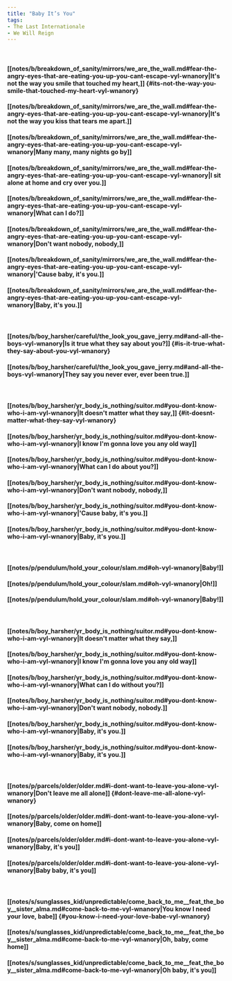 ```yaml
---
title: "Baby It’s You"
tags:
- The Last Internationale
- We Will Reign
---
```

&nbsp;
#### [[notes/b/breakdown_of_sanity/mirrors/we_are_the_wall.md#fear-the-angry-eyes-that-are-eating-you-up-you-cant-escape-vyl-wnanory|It's not the way you smile that touched my heart,]] {#its-not-the-way-you-smile-that-touched-my-heart-vyl-wnanory}
#### [[notes/b/breakdown_of_sanity/mirrors/we_are_the_wall.md#fear-the-angry-eyes-that-are-eating-you-up-you-cant-escape-vyl-wnanory|It's not the way you kiss that tears me apart.]]
#### [[notes/b/breakdown_of_sanity/mirrors/we_are_the_wall.md#fear-the-angry-eyes-that-are-eating-you-up-you-cant-escape-vyl-wnanory|Many many, many nights go by]]
#### [[notes/b/breakdown_of_sanity/mirrors/we_are_the_wall.md#fear-the-angry-eyes-that-are-eating-you-up-you-cant-escape-vyl-wnanory|I sit alone at home and cry over you.]]
#### [[notes/b/breakdown_of_sanity/mirrors/we_are_the_wall.md#fear-the-angry-eyes-that-are-eating-you-up-you-cant-escape-vyl-wnanory|What can I do?]]
#### [[notes/b/breakdown_of_sanity/mirrors/we_are_the_wall.md#fear-the-angry-eyes-that-are-eating-you-up-you-cant-escape-vyl-wnanory|Don't want nobody, nobody,]]
#### [[notes/b/breakdown_of_sanity/mirrors/we_are_the_wall.md#fear-the-angry-eyes-that-are-eating-you-up-you-cant-escape-vyl-wnanory|'Cause baby, it's you.]]
#### [[notes/b/breakdown_of_sanity/mirrors/we_are_the_wall.md#fear-the-angry-eyes-that-are-eating-you-up-you-cant-escape-vyl-wnanory|Baby, it's you.]]
&nbsp;
#### [[notes/b/boy_harsher/careful/the_look_you_gave_jerry.md#and-all-the-boys-vyl-wnanory|Is it true what they say about you?]] {#is-it-true-what-they-say-about-you-vyl-wnanory}
#### [[notes/b/boy_harsher/careful/the_look_you_gave_jerry.md#and-all-the-boys-vyl-wnanory|They say you never ever, ever been true.]]
&nbsp;
#### [[notes/b/boy_harsher/yr_body_is_nothing/suitor.md#you-dont-know-who-i-am-vyl-wnanory|It doesn't matter what they say,]] {#it-doesnt-matter-what-they-say-vyl-wnanory}
#### [[notes/b/boy_harsher/yr_body_is_nothing/suitor.md#you-dont-know-who-i-am-vyl-wnanory|I know I'm gonna love you any old way]]
#### [[notes/b/boy_harsher/yr_body_is_nothing/suitor.md#you-dont-know-who-i-am-vyl-wnanory|What can I do about you?]]
#### [[notes/b/boy_harsher/yr_body_is_nothing/suitor.md#you-dont-know-who-i-am-vyl-wnanory|Don't want nobody, nobody,]]
#### [[notes/b/boy_harsher/yr_body_is_nothing/suitor.md#you-dont-know-who-i-am-vyl-wnanory|'Cause baby, it's you.]]
#### [[notes/b/boy_harsher/yr_body_is_nothing/suitor.md#you-dont-know-who-i-am-vyl-wnanory|Baby, it's you.]]
&nbsp;
#### [[notes/p/pendulum/hold_your_colour/slam.md#oh-vyl-wnanory|Baby!]]
#### [[notes/p/pendulum/hold_your_colour/slam.md#oh-vyl-wnanory|Oh!]]
#### [[notes/p/pendulum/hold_your_colour/slam.md#oh-vyl-wnanory|Baby!]]
&nbsp;
#### [[notes/b/boy_harsher/yr_body_is_nothing/suitor.md#you-dont-know-who-i-am-vyl-wnanory|It doesn't matter what they say,]]
#### [[notes/b/boy_harsher/yr_body_is_nothing/suitor.md#you-dont-know-who-i-am-vyl-wnanory|I know I'm gonna love you any old way]]
#### [[notes/b/boy_harsher/yr_body_is_nothing/suitor.md#you-dont-know-who-i-am-vyl-wnanory|What can I do without you?]]
#### [[notes/b/boy_harsher/yr_body_is_nothing/suitor.md#you-dont-know-who-i-am-vyl-wnanory|Don't want nobody, nobody.]]
#### [[notes/b/boy_harsher/yr_body_is_nothing/suitor.md#you-dont-know-who-i-am-vyl-wnanory|Baby, it's you.]]
#### [[notes/b/boy_harsher/yr_body_is_nothing/suitor.md#you-dont-know-who-i-am-vyl-wnanory|Baby, it's you.]]
&nbsp;
#### [[notes/p/parcels/older/older.md#i-dont-want-to-leave-you-alone-vyl-wnanory|Don't leave me all alone]] {#dont-leave-me-all-alone-vyl-wnanory}
#### [[notes/p/parcels/older/older.md#i-dont-want-to-leave-you-alone-vyl-wnanory|Baby, come on home]]
#### [[notes/p/parcels/older/older.md#i-dont-want-to-leave-you-alone-vyl-wnanory|Baby, it's you]]
#### [[notes/p/parcels/older/older.md#i-dont-want-to-leave-you-alone-vyl-wnanory|Baby baby, it's you]]
&nbsp;
#### [[notes/s/sunglasses_kid/unpredictable/come_back_to_me__feat_the_boy__sister_alma.md#come-back-to-me-vyl-wnanory|You know I need your love, babe]] {#you-know-i-need-your-love-babe-vyl-wnanory}
#### [[notes/s/sunglasses_kid/unpredictable/come_back_to_me__feat_the_boy__sister_alma.md#come-back-to-me-vyl-wnanory|Oh, baby, come home]]
#### [[notes/s/sunglasses_kid/unpredictable/come_back_to_me__feat_the_boy__sister_alma.md#come-back-to-me-vyl-wnanory|Oh baby, it's you]]
